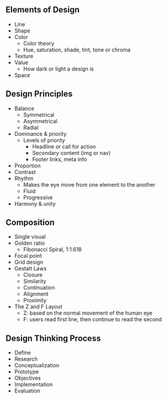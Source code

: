 ## Elements of Design

- Line
- Shape
- Color
    - Color theory
    - Hue, saturation, shade, tint, tone or chroma
- Texture
- Value
    - How dark or light a design is
- Space

## Design Principles

- Balance
    - Symmetrical
    - Asymmetrical
    - Radial
- Dominance & priority
    - Levels of priority
        - Headline or call for action
        - Secondary content (img or nav)
        - Footer links, meta info
- Proportion
- Contrast
- Rhythm
    - Makes the eye move from one element to the another
    - Fluid
    - Progressive
- Harmony & unity

## Composition

- Single visual
- Golden ratio
    - Fibonacci Spiral, 1:1.618
- Focal point
- Grid design
- Gestalt Laws
    - Closure
    - Similarity
    - Continuation
    - Alignment
    - Proximity
- The Z and F Layout
    - Z: based on the normal movement of the human eye
    - F: users read first line, then continue to read the second

## Design Thinking Process

- Define
- Research
- Conceptualization
- Prototype
- Objectives
- Implementation
- Evaluation
